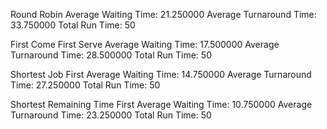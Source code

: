 Round Robin
Average Waiting Time: 21.250000
Average Turnaround Time: 33.750000
Total Run Time: 50

First Come First Serve
Average Waiting Time: 17.500000
Average Turnaround Time: 28.500000
Total Run Time: 50

Shortest Job First
Average Waiting Time: 14.750000
Average Turnaround Time: 27.250000
Total Run Time: 50

Shortest Remaining Time First
Average Waiting Time: 10.750000
Average Turnaround Time: 23.250000
Total Run Time: 50